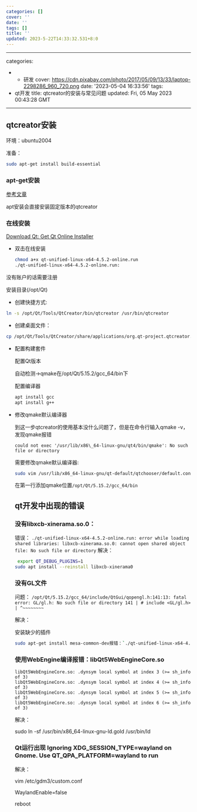```yaml
---
categories: []
cover: ''
date: ''
tags: []
title: ''
updated: 2023-5-22T14:33:32.531+8:0
---
```

---
categories:

- - 研发
    cover: https://cdn.pixabay.com/photo/2017/05/09/13/33/laptop-2298286_960_720.png
    date: '2023-05-04 16:33:56'
    tags:
- qt开发
  title: qtcreator的安装与常见问题
  updated: Fri, 05 May 2023 00:43:28 GMT
---
## qtcreator安装

环境：ubuntu2004

准备：

```bash
sudo apt-get install build-essential
```

### apt-get安装

[参考文章](https://blog.csdn.net/weixin_48560325/article/details/124373125)

apt安装会直接安装固定版本的qtcreator

### 在线安装

[Download Qt: Get Qt Online Installer](https://www.qt.io/download-qt-installer)

* 双击在线安装

  ```bash
  chmod a+x qt-unified-linux-x64-4.5.2-online.run
  ./qt-unified-linux-x64-4.5.2-online.run:
  ```

没有账户的话需要注册

安装目录(/opt/Qt)

* 创建快捷方式:

```bash
ln -s /opt/Qt/Tools/QtCreator/bin/qtcreator /usr/bin/qtcreator
```

* 创建桌面文件：

```bash
cp /opt/Qt/Tools/QtCreator/share/applications/org.qt-project.qtcreator.desktop /usr/share/applications/org.qt-project.qtcreator.desktop
```

* 配置构建套件

  配置Qt版本

  自动检测->qmake在/opt/Qt/5.15.2/gcc_64/bin下

  配置编译器

  ```bash
  apt install gcc
  apt install g++
  ```
* 修改qmake默认编译器

  到这一步qtcreator的使用基本没什么问题了，但是在命令行输入qmake -v，发现qmake报错

  `could not exec '/usr/lib/x86\_64-linux-gnu/qt4/bin/qmake': No such file or directory`

  需要修改qmake默认编译器:

  ```bash
  sudo vim /usr/lib/x86_64-linux-gnu/qt-default/qtchooser/default.conf
  ```
  在第一行添加qmake位置`/opt/Qt/5.15.2/gcc_64/bin`

  ## qt开发中出现的错误

  ### 没有libxcb-xinerama.so.0：

  错误：
  `./qt-unified-linux-x64-4.5.2-online.run: error while loading shared libraries: libxcb-xinerama.so.0: cannot open shared object file: No such file or directory`
  解决：


  ```bash
   export QT_DEBUG_PLUGINS=1
  sudo apt install --reinstall libxcb-xinerama0
  ```
  ### 没有GL文件

  问题：
  `/opt/Qt/5.15.2/gcc_64/include/QtGui/qopengl.h:141:13: fatal error: GL/gl.h: No such file or directory 141 | # include <GL/gl.h> | ^~~~~~~~~`

  解决：

  安装缺少的插件

  ```bash
  sudo apt-get install mesa-common-dev报错：`./qt-unified-linux-x64-4.5.2-online.run: error while loading shared libraries: libxcb-xinerama.so.0: cannot open shared object file: No such file or directory`
  ```
  ### 使用WebEngine编译报错：libQt5WebEngineCore.so

  ```
  libQt5WebEngineCore.so: .dynsym local symbol at index 3 (>= sh_info of 3)
  libQt5WebEngineCore.so: .dynsym local symbol at index 4 (>= sh_info of 3)
  libQt5WebEngineCore.so: .dynsym local symbol at index 5 (>= sh_info of 3)
  libQt5WebEngineCore.so: .dynsym local symbol at index 6 (>= sh_info of 3)
  ```
  解决：

  sudo ln -sf /usr/bin/x86_64-linux-gnu-ld.gold /usr/bin/ld

  ### Qt运行出现 Ignoring XDG_SESSION_TYPE=wayland on Gnome. Use QT_QPA_PLATFORM=wayland to run

  解决：

  vim /etc/gdm3/custom.conf

  WaylandEnable=false

  reboot
